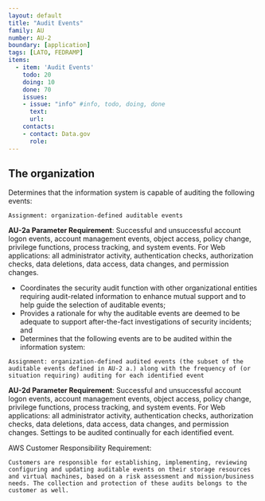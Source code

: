 ```yaml
---
layout: default
title: "Audit Events"
family: AU
number: AU-2
boundary: [application]
tags: [LATO, FEDRAMP]
items:
  - item: 'Audit Events'
    todo: 20
    doing: 10
    done: 70   
    issues:
    - issue: "info" #info, todo, doing, done
      text:
      url:
    contacts:
    - contact: Data.gov
      role:
---
```

## The organization
Determines that the information system is capable of auditing the following events:

`Assignment: organization-defined auditable events`

**AU-2a Parameter Requirement**: Successful and unsuccessful account logon events, account management events, object access, policy change, privilege functions, process tracking, and system events.  For Web applications: all administrator activity, authentication checks, authorization checks, data deletions, data access, data changes, and permission changes.

* Coordinates the security audit function with other organizational entities requiring audit-related information to enhance mutual support and to help guide the selection of auditable events;
* Provides a rationale for why the auditable events are deemed to be adequate to support after-the-fact investigations of security incidents; and
* Determines that the following events are to be audited within the information system:

`Assignment: organization-defined audited events (the subset of the auditable events defined in AU-2 a.) along with the frequency of (or situation requiring) auditing for each identified event`

**AU-2d Parameter Requirement**: Successful and unsuccessful account logon events, account management events, object access, policy change, privilege functions, process tracking, and system events.  For Web applications: all administrator activity, authentication checks, authorization checks, data deletions, data access, data changes, and permission changes.  Settings to be audited continually for each identified event.

AWS Customer Responsibility Requirement:
```
Customers are responsible for establishing, implementing, reviewing configuring and updating auditable events on their storage resources and virtual machines, based on a risk assessment and mission/business needs. The collection and protection of these audits belongs to the customer as well.
```
